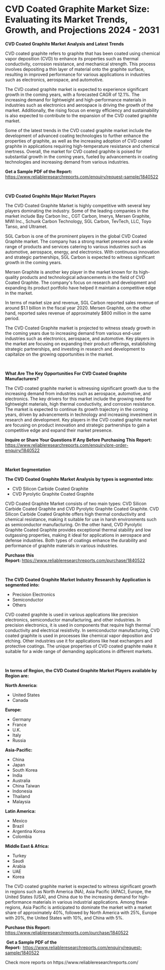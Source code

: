 <p><h1>CVD Coated Graphite Market Size: Evaluating its Market Trends, Growth, and Projections 2024 - 2031</h1></p><p><strong>CVD Coated Graphite Market Analysis and Latest Trends</strong></p>
<p><p>CVD coated graphite refers to graphite that has been coated using chemical vapor deposition (CVD) to enhance its properties such as thermal conductivity, corrosion resistance, and mechanical strength. This process involves depositing a thin layer of material onto the graphite surface, resulting in improved performance for various applications in industries such as electronics, aerospace, and automotive.</p><p>The CVD coated graphite market is expected to experience significant growth in the coming years, with a forecasted CAGR of 12.1%. The increasing demand for lightweight and high-performance materials in industries such as electronics and aerospace is driving the growth of the market. Additionally, the rising focus on energy efficiency and sustainability is also expected to contribute to the expansion of the CVD coated graphite market.</p><p>Some of the latest trends in the CVD coated graphite market include the development of advanced coating technologies to further enhance the properties of graphite, as well as the increasing adoption of CVD coated graphite in applications requiring high-temperature resistance and chemical inertness. Overall, the market for CVD coated graphite is poised for substantial growth in the coming years, fueled by advancements in coating technologies and increasing demand from various industries.</p></p>
<p><strong>Get a Sample PDF of the Report:&nbsp;</strong> <a href="https://www.reliableresearchreports.com/enquiry/request-sample/1840522">https://www.reliableresearchreports.com/enquiry/request-sample/1840522</a></p>
<p>&nbsp;</p>
<p><strong>CVD Coated Graphite Major Market Players</strong></p>
<p><p>The CVD Coated Graphite Market is highly competitive with several key players dominating the industry. Some of the leading companies in the market include Bay Carbon Inc., CGT Carbon, Imerys, Mersen Graphite, MWI Inc., Schunk Carbon Technology, SGL Carbon, TevTech, LLC, Toyo Tanso, and Ultramet.</p><p>SGL Carbon is one of the prominent players in the global CVD Coated Graphite market. The company has a strong market presence and a wide range of products and services catering to various industries such as automotive, aerospace, energy, and electronics. With continuous innovation and strategic partnerships, SGL Carbon is expected to witness significant growth in the coming years.</p><p>Mersen Graphite is another key player in the market known for its high-quality products and technological advancements in the field of CVD Coated Graphite. The company's focus on research and development and expanding its product portfolio have helped it maintain a competitive edge in the market.</p><p>In terms of market size and revenue, SGL Carbon reported sales revenue of around $1.1 billion in the fiscal year 2020. Mersen Graphite, on the other hand, reported sales revenue of approximately $800 million in the same period.</p><p>The CVD Coated Graphite market is projected to witness steady growth in the coming years due to increasing demand from various end-user industries such as electronics, aerospace, and automotive. Key players in the market are focusing on expanding their product offerings, establishing strategic partnerships, and investing in research and development to capitalize on the growing opportunities in the market.</p></p>
<p>&nbsp;</p>
<p><strong>What Are The Key Opportunities For CVD Coated Graphite Manufacturers?</strong></p>
<p><p>The CVD coated graphite market is witnessing significant growth due to the increasing demand from industries such as aerospace, automotive, and electronics. The key drivers for this market include the growing need for lightweight materials, high thermal conductivity, and corrosion resistance. The market is expected to continue its growth trajectory in the coming years, driven by advancements in technology and increasing investment in research and development. Key players in the CVD coated graphite market are focusing on product innovation and strategic partnerships to gain a competitive edge and expand their market presence.</p></p>
<p><strong>Inquire or Share Your Questions If Any Before Purchasing This Report:</strong> <a href="https://www.reliableresearchreports.com/enquiry/pre-order-enquiry/1840522">https://www.reliableresearchreports.com/enquiry/pre-order-enquiry/1840522</a></p>
<p>&nbsp;</p>
<p><strong>Market Segmentation</strong></p>
<p><strong>The CVD Coated Graphite Market Analysis by types is segmented into:</strong></p>
<p><ul><li>CVD Silicon Carbide Coated Graphite</li><li>CVD Pyrolytic Graphite Coated Graphite</li></ul></p>
<p><p>CVD Coated Graphite Market consists of two main types: CVD Silicon Carbide Coated Graphite and CVD Pyrolytic Graphite Coated Graphite. CVD Silicon Carbide Coated Graphite offers high thermal conductivity and chemical resistance, making it suitable for use in harsh environments such as semiconductor manufacturing. On the other hand, CVD Pyrolytic Graphite Coated Graphite provides exceptional thermal stability and low outgassing properties, making it ideal for applications in aerospace and defense industries. Both types of coatings enhance the durability and performance of graphite materials in various industries.</p></p>
<p><strong>Purchase this Report:&nbsp;</strong><a href="https://www.reliableresearchreports.com/purchase/1840522">https://www.reliableresearchreports.com/purchase/1840522</a></p>
<p>&nbsp;</p>
<p><strong>The CVD Coated Graphite Market Industry Research by Application is segmented into:</strong></p>
<p><ul><li>Precision Electronics</li><li>Semiconductor</li><li>Others</li></ul></p>
<p><p>CVD coated graphite is used in various applications like precision electronics, semiconductor manufacturing, and other industries. In precision electronics, it is used in components that require high thermal conductivity and electrical resistivity. In semiconductor manufacturing, CVD coated graphite is used in processes like chemical vapor deposition and etching. Other industries use it for applications like heat exchangers and protective coatings. The unique properties of CVD coated graphite make it suitable for a wide range of demanding applications in different markets.</p></p>
<p>&nbsp;</p>
<p><strong>In terms of Region, the CVD Coated Graphite Market Players available by Region are:</strong></p>
<p>
    <p> <strong> North America: </strong>
        <ul>
            <li>United States</li>
            <li>Canada</li>
        </ul>
        </p> 
    <p> <strong> Europe: </strong>
        <ul>
            <li>Germany</li>
            <li>France</li>
            <li>U.K.</li>
            <li>Italy</li>
            <li>Russia</li>
        </ul>
        </p> 
    <p> <strong> Asia-Pacific: </strong>
        <ul>
            <li>China</li>
            <li>Japan</li>
            <li>South Korea</li>
            <li>India</li>
            <li>Australia</li>
            <li>China Taiwan</li>
            <li>Indonesia</li>
            <li>Thailand</li>
            <li>Malaysia</li>
        </ul>
        </p> 
    <p> <strong> Latin America: </strong>
        <ul>
            <li>Mexico</li>
            <li>Brazil</li>
            <li>Argentina Korea</li>
            <li>Colombia</li>
        </ul>
        </p> 
    <p> <strong> Middle East & Africa: </strong>
        <ul>
            <li>Turkey</li>
            <li>Saudi</li>
            <li>Arabia</li>
            <li>UAE</li>
            <li>Korea</li>
        </ul>
    </p>
    </p>
<p><p>The CVD coated graphite market is expected to witness significant growth in regions such as North America (NA), Asia Pacific (APAC), Europe, the United States (USA), and China due to the increasing demand for high-performance materials in various industrial applications. Among these regions, Asia Pacific is anticipated to dominate the market with a market share of approximately 40%, followed by North America with 25%, Europe with 20%, the United States with 10%, and China with 5%.</p></p>
<p><strong>Purchase this Report: </strong><a href="https://www.reliableresearchreports.com/purchase/1840522">https://www.reliableresearchreports.com/purchase/1840522</a></p>
<p>&nbsp;<strong>Get a Sample PDF of the Report:&nbsp;&nbsp;</strong><a href="https://www.reliableresearchreports.com/enquiry/request-sample/1840522">https://www.reliableresearchreports.com/enquiry/request-sample/1840522</a></p>
<p><strong></strong></p>
<p>Check more reports on https://www.reliableresearchreports.com/</p>